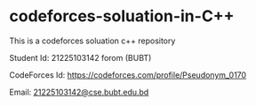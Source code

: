 # codeforces-soluation-in-C++
This is a codeforces soluation c++ repository

Student Id: 21225103142 forom (BUBT)

CodeForces Id: https://codeforces.com/profile/Pseudonym_0170

Email: 21225103142@cse.bubt.edu.bd
